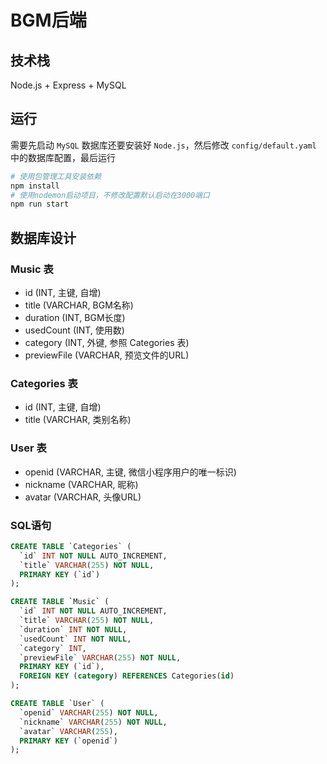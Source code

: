 # BGM后端

## 技术栈

Node.js + Express + MySQL

## 运行

需要先启动 `MySQL` 数据库还要安装好 `Node.js`，然后修改 `config/default.yaml` 中的数据库配置，最后运行

```bash
# 使用包管理工具安装依赖
npm install
# 使用nodemon启动项目，不修改配置默认启动在3000端口
npm run start
```

## 数据库设计

### Music 表

- id (INT, 主键, 自增)
- title (VARCHAR, BGM名称)
- duration (INT, BGM长度)
- usedCount (INT, 使用数)
- category (INT, 外键, 参照 Categories 表)
- previewFile (VARCHAR, 预览文件的URL)

### Categories 表

- id (INT, 主键, 自增)
- title (VARCHAR, 类别名称)

### User 表

- openid (VARCHAR, 主键, 微信小程序用户的唯一标识)
- nickname (VARCHAR, 昵称)
- avatar (VARCHAR, 头像URL)

### SQL语句

```sql
CREATE TABLE `Categories` (
  `id` INT NOT NULL AUTO_INCREMENT,
  `title` VARCHAR(255) NOT NULL,
  PRIMARY KEY (`id`)
);

CREATE TABLE `Music` (
  `id` INT NOT NULL AUTO_INCREMENT,
  `title` VARCHAR(255) NOT NULL,
  `duration` INT NOT NULL,
  `usedCount` INT NOT NULL,
  `category` INT,
  `previewFile` VARCHAR(255) NOT NULL,
  PRIMARY KEY (`id`),
  FOREIGN KEY (category) REFERENCES Categories(id)
);

CREATE TABLE `User` (
  `openid` VARCHAR(255) NOT NULL,
  `nickname` VARCHAR(255) NOT NULL,
  `avatar` VARCHAR(255),
  PRIMARY KEY (`openid`)
);
```
